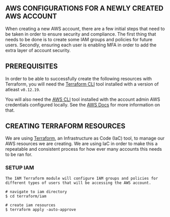 ## AWS CONFIGURATIONS FOR A NEWLY CREATED AWS ACCOUNT

When creating a new AWS account, there are a few initial steps that need to be taken in order to ensure security and compliance. The first thing that needs to be done is to create some IAM groups and policies for future users. Secondly, ensuring each user is enabling MFA in order to add the extra layer of account security.

## PREREQUISITES

In order to be able to successfully create the following resources with Terraform, you will need the [Terraform CLI](https://learn.hashicorp.com/tutorials/terraform/install-cli) tool installed with a version of atleast `v0.12.19`.

You will also need the [AWS CLI](https://docs.aws.amazon.com/cli/latest/userguide/cli-chap-install.html) tool installed with the account admin AWS credentials configured locally. See the [AWS Docs](https://docs.aws.amazon.com/cli/latest/userguide/cli-configure-files.html) for more information on that.

## CREATING TERRAFORM RESOURCES

We are using [Terraform](https://www.terraform.io/), an Infrastructure as Code (IaC) tool, to manage our AWS resources we are creating. We are using IaC in order to make this a repeatable and consistent process for how ever many accounts this needs to be ran for.

### SETUP IAM

```
The IAM Terraform module will configure IAM groups and policies for different types of users that will be accessing the AWS account.

# navigate to iam directory
$ cd terraform/iam

# create iam resources
$ terraform apply -auto-approve
```
